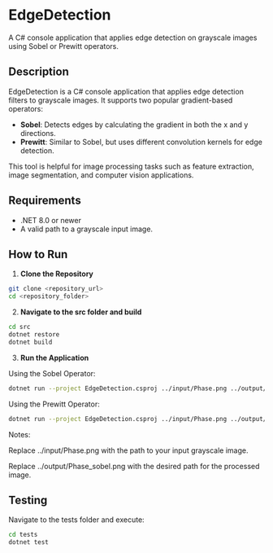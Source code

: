 # EdgeDetection

A C# console application that applies edge detection on grayscale images using Sobel or Prewitt operators. 

## Description

EdgeDetection is a C# console application that applies edge detection filters to grayscale images.
It supports two popular gradient-based operators:
- **Sobel**: Detects edges by calculating the gradient in both the x and y directions.
- **Prewitt**: Similar to Sobel, but uses different convolution kernels for edge detection.

This tool is helpful for image processing tasks such as feature extraction, image segmentation, and computer vision applications.

## Requirements

- .NET 8.0 or newer
- A valid path to a grayscale input image.

## How to Run

1. **Clone the Repository**
```sh
git clone <repository_url>
cd <repository_folder>
```

2. **Navigate to the src folder and build**
```sh
cd src
dotnet restore
dotnet build
```

3. **Run the Application**

Using the Sobel Operator:
```sh
dotnet run --project EdgeDetection.csproj ../input/Phase.png ../output/Phase_sobel.png sobel
```

Using the Prewitt Operator:
```sh
dotnet run --project EdgeDetection.csproj ../input/Phase.png ../output/Phase_prewitt.png prewitt
```

Notes:

Replace ../input/Phase.png with the path to your input grayscale image.

Replace ../output/Phase_sobel.png with the desired path for the processed image.

## Testing

Navigate to the tests folder and execute:
```sh
cd tests
dotnet test
```







